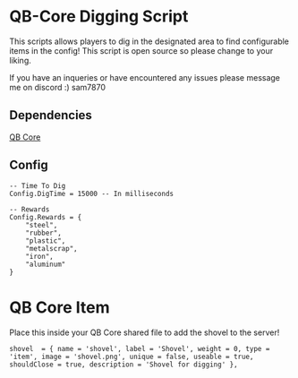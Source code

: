 # QB-Core Digging Script

This scripts allows players to dig in the designated area to find configurable items in the config! This script is open source so please change to your liking.

If you have an inqueries or have encountered any issues please message me on discord :) sam7870
## Dependencies

[QB Core]([https://github.com/qbcore-framework/qb-target](https://github.com/qbcore-framework))


## Config
```
-- Time To Dig
Config.DigTime = 15000 -- In milliseconds

-- Rewards
Config.Rewards = {
    "steel", 
    "rubber",
    "plastic",
    "metalscrap",
    "iron",
    "aluminum"
}
```

# QB Core Item
Place this inside your QB Core shared file to add the shovel to the server!

```shovel  = { name = 'shovel', label = 'Shovel', weight = 0, type = 'item', image = 'shovel.png', unique = false, useable = true, shouldClose = true, description = 'Shovel for digging' },```


